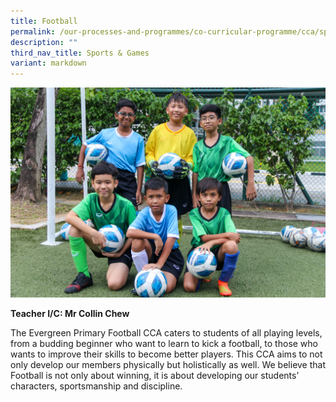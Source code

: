 ```yaml
---
title: Football
permalink: /our-processes-and-programmes/co-curricular-programme/cca/sports-n-games/football/
description: ""
third_nav_title: Sports & Games
variant: markdown
---
```

![](/images/CCA%20Photos/img_3142.jpg)

**Teacher I/C: 	Mr Collin Chew** 


The Evergreen Primary Football CCA caters to students of all playing levels, from a budding beginner who want to learn to kick a football, to those who wants to improve their skills to become better players. This CCA aims to not only develop our members physically but holistically as well. We believe that Football is not only about winning, it is about developing our students’ characters, sportsmanship and discipline.